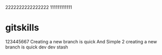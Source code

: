 2222222222222222
111111111111
# gitskills
123445667
Creating a new branch is quick And Simple 2
creating a new branch is quick dev
dev stash
